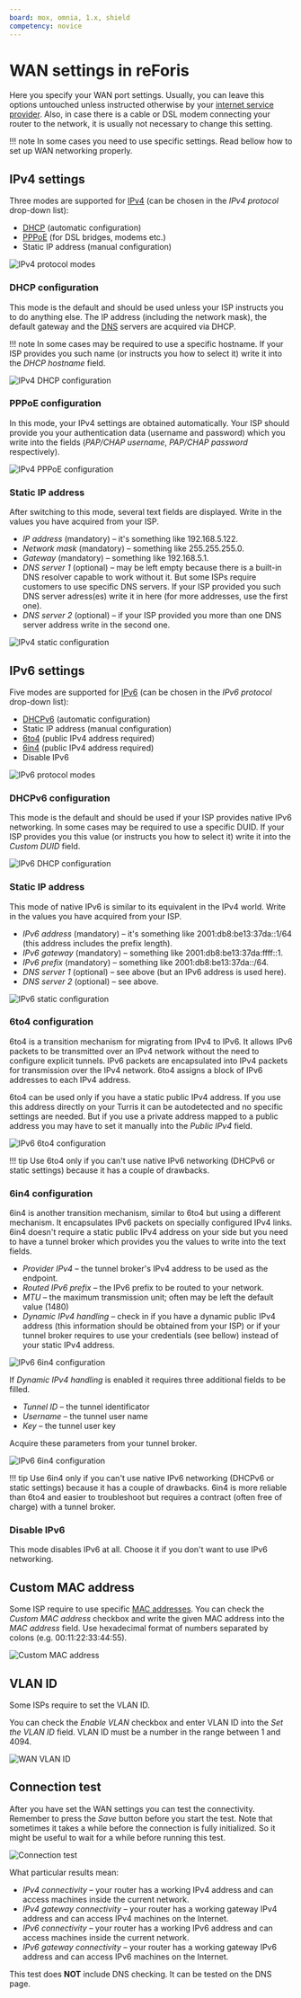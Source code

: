 ```yaml
---
board: mox, omnia, 1.x, shield
competency: novice
---
```

# WAN settings in reForis

Here you specify your WAN port settings. Usually, you can leave this options
untouched unless instructed otherwise by your
[internet service provider](https://en.wikipedia.org/wiki/Internet_service_provider).
Also, in case there is a cable or DSL modem connecting your router to
the network, it is usually not necessary to change this setting.

!!! note
    In some cases you need to use specific settings. Read bellow how to set up
    WAN networking properly.

## IPv4 settings

Three modes are supported for [IPv4](https://en.wikipedia.org/wiki/IPv4)
(can be chosen in the _IPv4 protocol_ drop-down list):

* [DHCP](https://en.wikipedia.org/wiki/Dynamic_Host_Configuration_Protocol)
  (automatic configuration)
* [PPPoE](https://en.wikipedia.org/wiki/Point-to-Point_Protocol_over_Ethernet)
  (for DSL bridges, modems etc.)
* Static IP address (manual configuration)

![IPv4 protocol modes](ipv4.png)

### DHCP configuration

This mode is the default and should be used unless your ISP instructs you to
do anything else. The IP address (including the network mask), the default
gateway and the [DNS](https://en.wikipedia.org/wiki/Domain_Name_System) servers
are acquired via DHCP.

!!! note
    In some cases may be required to use a specific hostname. If your ISP
    provides you such name (or instructs you how to select it) write it into
    the _DHCP hostname_ field.

![IPv4 DHCP configuration](ipv4-dhcp.png)

### PPPoE configuration

In this mode, your IPv4 settings are obtained automatically. Your ISP should
provide you your authentication data (username and password) which you write
into the fields (_PAP/CHAP username_, _PAP/CHAP password_ respectively).

![IPv4 PPPoE configuration](ipv4-pppoe.png)

### Static IP address

After switching to this mode, several text fields are displayed. Write in
the values you have acquired from your ISP.

* _IP address_ (mandatory) – it's something like 192.168.5.122.
* _Network mask_ (mandatory) – something like 255.255.255.0.
* _Gateway_ (mandatory) – something like 192.168.5.1.
* _DNS server 1_ (optional) – may be left empty because there is
  a built-in DNS resolver capable to work without it. But some ISPs require
  customers to use specific DNS servers. If your ISP provided you such DNS
  server adress(es) write it in here (for more addresses, use the first one).
* _DNS server 2_ (optional) – if your ISP provided you more than one
  DNS server address write in the second one.

![IPv4 static configuration](ipv4-static.png)

## IPv6 settings

Five modes are supported for [IPv6](https://en.wikipedia.org/wiki/IPv6) (can
be chosen in the _IPv6 protocol_ drop-down list):

* [DHCPv6](https://en.wikipedia.org/wiki/DHCPv6) (automatic configuration)
* Static IP address (manual configuration)
* [6to4](https://en.wikipedia.org/wiki/6to4) (public IPv4 address required)
* [6in4](https://en.wikipedia.org/wiki/6in4) (public IPv4 address required)
* Disable IPv6

![IPv6 protocol modes](ipv6.png)

### DHCPv6 configuration

This mode is the default and should be used if your ISP provides native IPv6
networking. In some cases may be required to use a specific DUID. If your ISP
provides you this value (or instructs you how to select it) write it into
the _Custom DUID_ field.

![IPv6 DHCP configuration](ipv6-dhcp.png)

### Static IP address

This mode of native IPv6 is similar to its equivalent in the IPv4 world. Write
in the values you have acquired from your ISP.

* _IPv6 address_ (mandatory) – it's something like 2001:db8:be13:37da::1/64
  (this address includes the prefix length).
* _IPv6 gateway_ (mandatory) – something like 2001:db8:be13:37da:ffff::1.
* _IPv6 prefix_ (mandatory) – something like 2001:db8:be13:37da::/64.
* _DNS server 1_ (optional) – see above (but an IPv6 address is used here).
* _DNS server 2_ (optional) – see above.

![IPv6 static configuration](ipv6-static.png)

### 6to4 configuration

6to4 is a transition mechanism for migrating from IPv4 to IPv6. It allows IPv6
packets to be transmitted over an IPv4 network without the need to configure
explicit tunnels. IPv6 packets are encapsulated into IPv4 packets for
transmission over the IPv4 network. 6to4 assigns a block of IPv6 addresses to
each IPv4 address.

6to4 can be used only if you have a static public IPv4 address. If you use this
address directly on your Turris it can be autodetected and no specific settings
are needed. But if you use a private address mapped to a public address you may
have to set it manually into the _Public IPv4_ field.

![IPv6 6to4 configuration](ipv6-6to4.png)

!!! tip
    Use 6to4 only if you can't use native IPv6 networking (DHCPv6 or static
    settings) because it has a couple of drawbacks.

### 6in4 configuration

6in4 is another transition mechanism, similar to 6to4 but using a different
mechanism. It encapsulates IPv6 packets on specially configured IPv4 links. 6in4
doesn't require a static public IPv4 address on your side but you need to have
a tunnel broker which provides you the values to write into the text fields.

* _Provider IPv4_ – the tunnel broker's IPv4 address to be used as the endpoint.
* _Routed IPv6 prefix_ – the IPv6 prefix to be routed to your network.
* _MTU_ – the maximum transmission unit; often may be left the default value
  (1480)
* _Dynamic IPv4 handling_ – check in if you have a dynamic public IPv4 address
  (this information should be obtained from your ISP) or if your tunnel broker
  requires to use your credentials (see bellow) instead of your static IPv4
  address.

![IPv6 6in4 configuration](ipv6-6in4.png)

If _Dynamic IPv4 handling_ is enabled it requires three additional fields
to be filled.

* _Tunnel ID_ – the tunnel identificator
* _Username_ – the tunnel user name
* _Key_ – the tunnel user key

Acquire these parameters from your tunnel broker.

![IPv6 6in4 configuration](ipv6-6in4-dynamic.png)

!!! tip
    Use 6in4 only if you can't use native IPv6 networking (DHCPv6 or static
    settings) because it has a couple of drawbacks. 6in4 is more reliable than
    6to4 and easier to troubleshoot but requires a contract (often free
    of charge) with a tunnel broker.

### Disable IPv6

This mode disables IPv6 at all. Choose it if you don't want to use IPv6
networking.

## Custom MAC address

Some ISP require to use specific
[MAC addresses](https://en.wikipedia.org/wiki/MAC_address).
You can check the _Custom MAC address_ checkbox and write the given MAC
address into the _MAC address_ field. Use hexadecimal format of numbers
separated by colons (e.g. 00:11:22:33:44:55).

![Custom MAC address](custom-mac.png)

## VLAN ID

Some ISPs require to set the VLAN ID.

You can check the _Enable VLAN_ checkbox and enter VLAN ID into the
_Set the VLAN ID_ field. VLAN ID must be a number in the range between 1 and
4094.

![WAN VLAN ID](vlan-id.png)

## Connection test

After you have set the WAN settings you can test the connectivity. Remember to
press the _Save_ button before you start the test. Note that sometimes it
takes a while before the connection is fully initialized. So it might be
useful to wait for a while before running this test.

![Connection test](connection-test.png)

What particular results mean:

* _IPv4 connectivity_ – your router has a working IPv4 address and can access
  machines inside the current network.
* _IPv4 gateway connectivity_ – your router has a working gateway IPv4 address
  and can access IPv4 machines on the Internet.
* _IPv6 connectivity_ – your router has a working IPv6 address and can access
  machines inside the current network.
* _IPv6 gateway connectivity_ – your router has a working gateway IPv6 address
  and can access IPv6 machines on the Internet.

This test does **NOT** include DNS checking. It can be tested on the DNS page.
